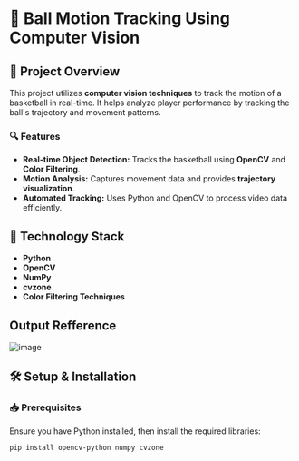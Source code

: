 # 🏀 Ball Motion Tracking Using Computer Vision

## 📌 Project Overview
This project utilizes **computer vision techniques** to track the motion of a basketball in real-time. It helps analyze player performance by tracking the ball's trajectory and movement patterns.

### 🔍 **Features**
- **Real-time Object Detection:** Tracks the basketball using **OpenCV** and **Color Filtering**.
- **Motion Analysis:** Captures movement data and provides **trajectory visualization**.
- **Automated Tracking:** Uses Python and OpenCV to process video data efficiently.

## 🚀 **Technology Stack**
- **Python**
- **OpenCV**
- **NumPy**
- **cvzone**
- **Color Filtering Techniques**

## Output Refference 
![image](https://github.com/user-attachments/assets/62e1990b-0bea-455c-b13d-c683cae57cda)

## 🛠 **Setup & Installation**
### 📥 Prerequisites
Ensure you have Python installed, then install the required libraries:

```bash
pip install opencv-python numpy cvzone
